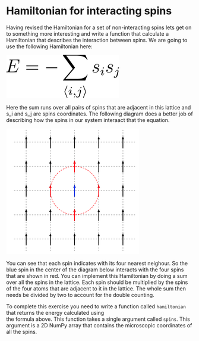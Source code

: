 # Hamiltonian for interacting spins

Having revised the Hamiltonian for a set of non-interacting spins lets get on to something more interesting and 
write a function that calculate a Hamiltonian that describes the interaction between spins.  We are going to use the following
Hamiltonian here:

![](eq1.png)

Here the sum runs over all pairs of spins that are adjacent in this lattice and s_i and s_j are spins coordinates.  The following diagram does a better job of describing how the spins in 
our system interaact that the equation.  

![](diagram.png)

You can see that each spin indicates with its four nearest neighour.  So the blue spin in the center of the diagram below interacts 
with the four spins that are shown in red.  You can implement this Hamiltonian by doing a sum over all the spins in the lattice.  Each spin
should be multiplied by the spins of the four atoms that are adjacent to it in the lattice.  The whole sum then needs be divided by two to account
for the double counting.

To complete this exercise you need to write a function called `hamiltonian` that returns the energy calculated using  
the formula above.  This function takes a single argument called `spins`.  This argument is a 2D NumPy array that contains the microscopic coordinates of all the spins.

